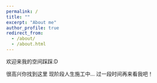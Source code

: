 ```yaml
---
permalink: /
title: ""
excerpt: "About me"
author_profile: true
redirect_from: 
  - /about/
  - /about.html
---
```


欢迎来我的空间踩踩:D

很高兴你找到这里
现阶段人生施工中...
过一段时间再来看我吧！
